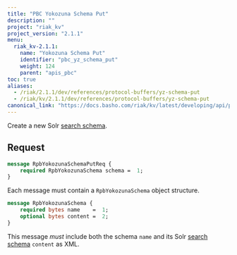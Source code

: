 ```yaml
---
title: "PBC Yokozuna Schema Put"
description: ""
project: "riak_kv"
project_version: "2.1.1"
menu:
  riak_kv-2.1.1:
    name: "Yokozuna Schema Put"
    identifier: "pbc_yz_schema_put"
    weight: 124
    parent: "apis_pbc"
toc: true
aliases:
  - /riak/2.1.1/dev/references/protocol-buffers/yz-schema-put
  - /riak/kv/2.1.1/dev/references/protocol-buffers/yz-schema-put
canonical_link: "https://docs.basho.com/riak/kv/latest/developing/api/protocol-buffers/yz-schema-put"
---
```


Create a new Solr [search schema](/riak/kv/2.1.1/developing/usage/search-schemas).

## Request

```protobuf
message RpbYokozunaSchemaPutReq {
    required RpbYokozunaSchema schema =  1;
}
```

Each message must contain a `RpbYokozunaSchema` object structure.

```protobuf
message RpbYokozunaSchema {
    required bytes name    =  1;
    optional bytes content =  2;
}
```

This message *must* include both the schema `name` and its Solr [search schema](/riak/kv/2.1.1/developing/usage/search-schemas) `content` as XML.
